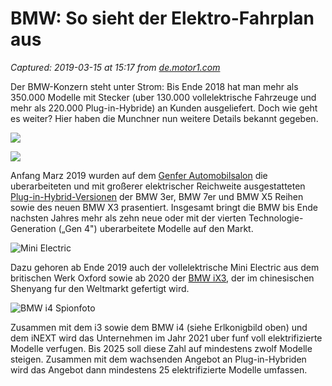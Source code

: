 # BMW: So sieht der Elektro-Fahrplan aus

_Captured: 2019-03-15 at 15:17 from [de.motor1.com](https://de.motor1.com/news/313643/bmw-elektroauto-neuheiten-2021/)_

Der BMW-Konzern steht unter Strom: Bis Ende 2018 hat man mehr als 350.000 Modelle mit Stecker (uber 130.000 vollelektrische Fahrzeuge und mehr als 220.000 Plug-in-Hybride) an Kunden ausgeliefert. Doch wie geht es weiter? Hier haben die Munchner nun weitere Details bekannt gegeben.

![](https://cdn.motor1.com/images/mgl/V1lWR/s5/volkswagen-22-millionen-e-autos.jpg)

![](https://cdn.motor1.com/images/mgl/0Bwbm/s5/mercedes-benz-eqv-concept.jpg)

Anfang Marz 2019 wurden auf dem [Genfer Automobilsalon](https://de.motor1.com/features/302641/genfer-autosalon-2019-neuheiten-highlights/) die uberarbeiteten und mit großerer elektrischer Reichweite ausgestatteten [Plug-in-Hybrid-Versionen](https://de.motor1.com/news/305972/bmw-plug-in-hybride-genf-2019/) der BMW 3er, BMW 7er und BMW X5 Reihen sowie des neuen BMW X3 prasentiert. Insgesamt bringt die BMW bis Ende nachsten Jahres mehr als zehn neue oder mit der vierten Technologie-Generation („Gen 4") uberarbeitete Modelle auf den Markt.

![Mini Electric](https://cdn.motor1.com/images/mgl/Bw6yv/s3/mini-electric.jpg)

Dazu gehoren ab Ende 2019 auch der vollelektrische Mini Electric aus dem britischen Werk Oxford sowie ab 2020 der [BMW iX3](https://de.motor1.com/news/240141/bmw-ix3-concept-peking-2018/), der im chinesischen Shenyang fur den Weltmarkt gefertigt wird.

![BMW i4 Spionfoto](https://cdn.motor1.com/images/mgl/Oj8oM/s3/bmw-i4-casus-fotograf.jpg)

Zusammen mit dem i3 sowie dem BMW i4 (siehe Erlkonigbild oben) und dem iNEXT wird das Unternehmen im Jahr 2021 uber funf voll elektrifizierte Modelle verfugen. Bis 2025 soll diese Zahl auf mindestens zwolf Modelle steigen. Zusammen mit dem wachsenden Angebot an Plug-in-Hybriden wird das Angebot dann mindestens 25 elektrifizierte Modelle umfassen.
